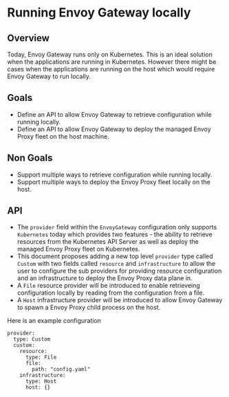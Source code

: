 # Running Envoy Gateway locally

## Overview

Today, Envoy Gateway runs only on Kubernetes. This is an ideal solution
when the applications are running in Kubernetes.
However there might be cases when the applications are running on the host which would
require Envoy Gateway to run locally.

## Goals

* Define an API to allow Envoy Gateway to retrieve configuration while running locally.
* Define an API to allow Envoy Gateway to deploy the managed Envoy Proxy fleet on the host
machine.

## Non Goals

* Support multiple ways to retrieve configuration while running locally.
* Support multiple ways to deploy the Envoy Proxy fleet locally on the host.

## API

* The `provider` field within the `EnvoyGateway` configuration only supports
`Kubernetes` today which provides two features - the ability to retrieve
resources from the Kubernetes API Server as well as deploy the managed
Envoy Proxy fleet on Kubernetes. 
* This document proposes adding a new top level `provider` type called `Custom` 
with two fields called `resource` and `infrastructure` to allow the user to configure
the sub providers for providing resource configuration and an infrastructure to deploy
the Envoy Proxy data plane in.
* A `File` resource provider will be introduced to enable retrieveing configuration locally
by reading from the configuration from a file.
* A `Host` infrastructure provider will be introduced to allow Envoy Gateway to spawn a 
Envoy Proxy child process on the host.

Here is an example configuration

```
provider:
  type: Custom
  custom:
    resource:
      type: File
      file:
        path: "config.yaml"
    infrastructure:
      type: Host
      host: {}
```
